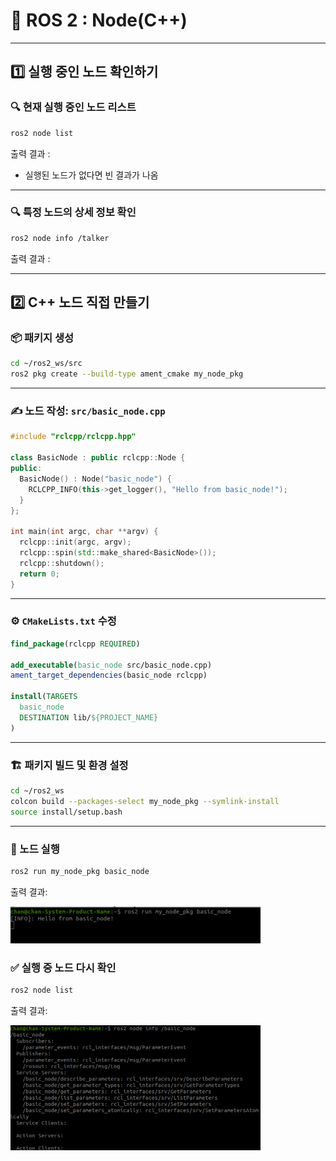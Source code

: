 # 🧮 ROS 2 : Node(C++)


---

## 1️⃣ 실행 중인 노드 확인하기

### 🔍 현재 실행 중인 노드 리스트

```bash
ros2 node list
```

출력 결과 :

- 실행된 노드가 없다면 빈 결과가 나옴

---

### 🔍 특정 노드의 상세 정보 확인

```bash
ros2 node info /talker
```

출력 결과 :



---

## 2️⃣ C++ 노드 직접 만들기 

### 📦 패키지 생성

```bash
cd ~/ros2_ws/src
ros2 pkg create --build-type ament_cmake my_node_pkg
```

---

### ✍️ 노드 작성: `src/basic_node.cpp`

```cpp
#include "rclcpp/rclcpp.hpp"

class BasicNode : public rclcpp::Node {
public:
  BasicNode() : Node("basic_node") {
    RCLCPP_INFO(this->get_logger(), "Hello from basic_node!");
  }
};

int main(int argc, char **argv) {
  rclcpp::init(argc, argv);
  rclcpp::spin(std::make_shared<BasicNode>());
  rclcpp::shutdown();
  return 0;
}
```

---

### ⚙️ `CMakeLists.txt` 수정

```cmake
find_package(rclcpp REQUIRED)

add_executable(basic_node src/basic_node.cpp)
ament_target_dependencies(basic_node rclcpp)

install(TARGETS
  basic_node
  DESTINATION lib/${PROJECT_NAME}
)
```

---

### 🏗️ 패키지 빌드 및 환경 설정

```bash
cd ~/ros2_ws
colcon build --packages-select my_node_pkg --symlink-install
source install/setup.bash
```

---

### 🚀 노드 실행

```bash
ros2 run my_node_pkg basic_node
```

출력 결과:

<img src="노드실습.png" alt="노드 실행" width="400"/>

### ✅ 실행 중 노드 다시 확인

```bash
ros2 node list
```

출력 결과:

<img src="노드정보확인.png" alt="노드 명령어" width="400"/>